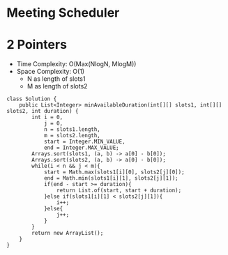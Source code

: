 # Meeting Scheduler
# 2 Pointers
* Time Complexity: O(Max(NlogN, MlogM))
* Space Complexity: O(1)
	* N as length of slots1
	* M as length of slots2
```
class Solution {
    public List<Integer> minAvailableDuration(int[][] slots1, int[][] slots2, int duration) {
        int i = 0, 
            j = 0,
            n = slots1.length,
            m = slots2.length,
            start = Integer.MIN_VALUE,
            end = Integer.MAX_VALUE;
        Arrays.sort(slots1, (a, b) -> a[0] - b[0]);
        Arrays.sort(slots2, (a, b) -> a[0] - b[0]);
        while(i < n && j < m){
            start = Math.max(slots1[i][0], slots2[j][0]);
            end = Math.min(slots1[i][1], slots2[j][1]);
            if(end - start >= duration){
                return List.of(start, start + duration);
            }else if(slots1[i][1] < slots2[j][1]){
                i++;
            }else{
                j++;
            }
        }
        return new ArrayList();
    }
}
```